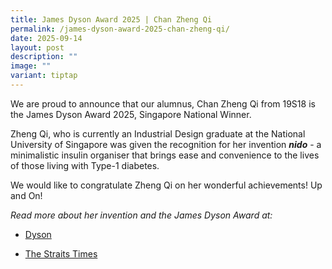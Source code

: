```yaml
---
title: James Dyson Award 2025 | Chan Zheng Qi
permalink: /james-dyson-award-2025-chan-zheng-qi/
date: 2025-09-14
layout: post
description: ""
image: ""
variant: tiptap
---
```

<p>We are proud to announce that our alumnus, Chan Zheng Qi from 19S18 is
the James Dyson Award 2025, Singapore National Winner.</p>
<p>Zheng Qi, who is currently an Industrial Design graduate at the National
University of Singapore was given the recognition for her invention <strong><em>nido</em></strong> -
a minimalistic insulin organiser that brings ease and convenience to the
lives of those living with Type-1 diabetes.</p>
<p>We would like to congratulate Zheng Qi on her wonderful achievements!
Up and On!</p>
<p></p>
<p><em>Read more about her invention and the James Dyson Award at:</em>
</p>
<ul data-tight="true" class="tight">
<li>
<p><a href="https://www.dyson.com.sg/newsroom/james-dyson-award-2025-singapore-national-winners?srsltid=AfmBOoq_DQXEfUTRoLCkTOgZ7ck6bgT1lMqLxF72O2Yi-VUtPXXW3nK-" rel="noopener nofollow" target="_blank">Dyson</a>
</p>
</li>
<li>
<p><a href="https://www.straitstimes.com/tech/compact-needle-carrying-device-for-diabetes-patients-wins-james-dyson-award-for-singapore" rel="noopener nofollow" target="_blank">The Straits Times</a>
</p>
</li>
</ul>
<p></p>